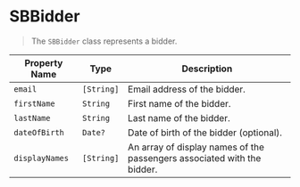 # SBBidder

> The `SBBidder` class represents a bidder.

| **Property Name** | **Type** | **Description** |
| ---| ---| --- |
| `email` | `[String]` | Email address of the bidder. |
| `firstName` | `String` | First name of the bidder. |
| `lastName` | `String` | Last name of the bidder. |
| `dateOfBirth` | `Date?` | Date of birth of the bidder (optional). |
| `displayNames` | `[String]` | An array of display names of the passengers associated with the bidder. |